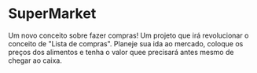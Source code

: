 # SuperMarket

Um novo conceito sobre fazer compras!
Um projeto que irá revolucionar o conceito de "Lista de compras".
Planeje sua ida ao mercado, coloque os preços dos alimentos e tenha o valor quee precisará antes mesmo de chegar ao caixa.